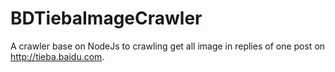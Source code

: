 # BDTiebaImageCrawler
A crawler base on NodeJs to crawling get all image in replies of one post on http://tieba.baidu.com.
